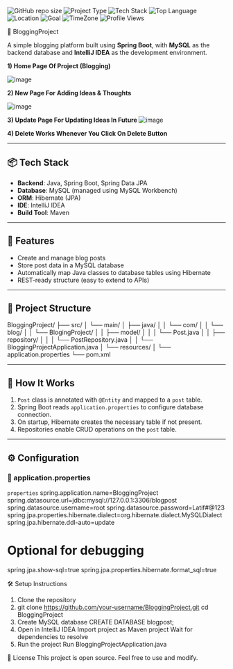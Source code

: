 ![GitHub repo size](https://img.shields.io/github/repo-size/shivamkachhadiya/Bloging_Project_SpringBoot)
![Project Type](https://img.shields.io/badge/project-Blogging_App-green)
![Tech Stack](https://img.shields.io/badge/built%20with-SpringBoot%20%7C%20Java%20%7C%20HTML-orange)
![Top Language](https://img.shields.io/github/languages/top/shivamkachhadiya/Bloging_Project_SpringBoot)
![Location](https://img.shields.io/badge/location-VIT_Vellore-9cf)
![Goal](https://img.shields.io/badge/goal-Fintech_PBC-orange)
![TimeZone](https://img.shields.io/badge/timezone-IST-blue)
![Profile Views](https://komarev.com/ghpvc/?username=shivamkachhadiya)

📝 BloggingProject

A simple blogging platform built using **Spring Boot**, with **MySQL** as the backend database and **IntelliJ IDEA** as the development environment.

**1) Home Page Of Project (Blogging)**

![image](https://github.com/user-attachments/assets/ecee7bfd-e341-466c-825e-82dd1b33d8c8)

**2) New Page For Adding Ideas & Thoughts**

![image](https://github.com/user-attachments/assets/6a19447e-6d99-4c91-9857-0b11949685d9)

**3) Update Page For Updating Ideas In Future**
![image](https://github.com/user-attachments/assets/6f22f13b-a0d0-4260-8a99-844f4048b82e)

**4) Delete Works Whenever You Click On Delete Button**



---

## 📦 Tech Stack

- **Backend**: Java, Spring Boot, Spring Data JPA
- **Database**: MySQL (managed using MySQL Workbench)
- **ORM**: Hibernate (JPA)
- **IDE**: IntelliJ IDEA
- **Build Tool**: Maven

---

## 🚀 Features

- Create and manage blog posts
- Store post data in a MySQL database
- Automatically map Java classes to database tables using Hibernate
- REST-ready structure (easy to extend to APIs)

---

## 📁 Project Structure
BloggingProject/
├── src/
│ └── main/
│ ├── java/
│ │ └── com/
│ │ └── blog/
│ │ └── BlogingProject/
│ │ ├── model/
│ │ │ └── Post.java
│ │ ├── repository/
│ │ │ └── PostRepository.java
│ │ └── BloggingProjectApplication.java
│ └── resources/
│ └── application.properties
└── pom.xml


---

## 🧠 How It Works

1. `Post` class is annotated with `@Entity` and mapped to a `post` table.
2. Spring Boot reads `application.properties` to configure database connection.
3. On startup, Hibernate creates the necessary table if not present.
4. Repositories enable CRUD operations on the `post` table.

---

## ⚙️ Configuration

### 🔑 application.properties

```properties```
spring.application.name=BloggingProject
spring.datasource.url=jdbc:mysql://127.0.0.1:3306/blogpost
spring.datasource.username=root
spring.datasource.password=Latif#@123
spring.jpa.properties.hibernate.dialect=org.hibernate.dialect.MySQLDialect
spring.jpa.hibernate.ddl-auto=update

# Optional for debugging
spring.jpa.show-sql=true
spring.jpa.properties.hibernate.format_sql=true


🛠 Setup Instructions
1. Clone the repository
2. git clone https://github.com/your-username/BloggingProject.git
cd BloggingProject
3. Create MySQL database
   CREATE DATABASE blogpost;
4. Open in IntelliJ IDEA
   Import project as Maven project
   Wait for dependencies to resolve
5. Run the project
   Run BloggingProjectApplication.java

📄 License
This project is open source. Feel free to use and modify.

